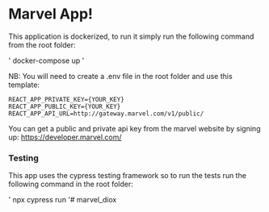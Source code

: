 # Marvel App!

This application is dockerized, to run it simply run the following command from the root folder:

' docker-compose up ' 

NB: You will need to create a .env file in the root folder and use this template: 

```
REACT_APP_PRIVATE_KEY={YOUR_KEY}
REACT_APP_PUBLIC_KEY={YOUR_KEY}
REACT_APP_API_URL=http://gateway.marvel.com/v1/public/
```

You can get a public and private api key from the marvel website by signing up: https://developer.marvel.com/


### Testing 

This app uses the cypress testing framework so to run the tests run the following command in the root folder: 

' npx cypress run '# marvel_diox

